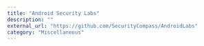 ```yaml
---
title: "Android Security Labs"
description: ""
external_url: "https://github.com/SecurityCompass/AndroidLabs"
category: "Miscellaneous"
---
```

